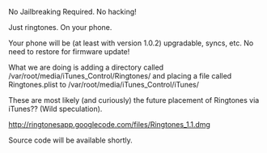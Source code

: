 No Jailbreaking Required.
No hacking!

Just ringtones. On your phone.

Your phone will be  (at least with version 1.0.2) upgradable, syncs, etc.  No need to restore for firmware update!

What we are doing is adding a directory called /var/root/media/iTunes\_Control/Ringtones/ and placing a file called Ringtones.plist to /var/root/media/iTunes\_Control/iTunes/

These are most likely (and curiously) the future placement of Ringtones via iTunes?? (Wild speculation).

http://ringtonesapp.googlecode.com/files/Ringtones_1.1.dmg

Source code will be available shortly.